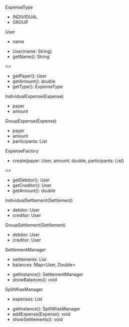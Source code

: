 ExpenseType
+ INDIVIDUAL
+ GROUP

User
- name
+ User(name: String)
+ getName(): String

<<Expense>>
+ getPayer(): User
+ getAmount(): double
+ getType(): ExpenseType

IndividualExpense(Expense)
- payer
- amount

GroupExpense(Expense)
- payer
- amount
- participants: List<User>

ExpenseFactory
+ create(payer: User, amount: double, participants: List<User>)

<<Settlement>>
+ getDebitor():  User
+ getCreditor(): User
+ getAmount(): double

IndividualSettlement(Settlement)
- debitor: User
- creditor: User

GroupSettlement(Settlement)
- debitor: User
- creditor: User

SettlementManager
- settlements: List<Settlement>
- balances: Map<User, Double>
+ getInstance(): SettlementManager
+ showBalances(): void

SplitWiseManager
- expenses: List<Expense>
+ getInstance(): SplitWiseManager
+ addExpense(Expense): void
+ showSettlements(): void 